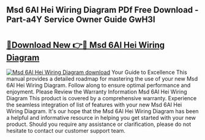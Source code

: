 ## Msd 6Al Hei Wiring Diagram PDf Free Download - Part-a4Y Service Owner Guide GwH3I

# <h2><a href="http://dfjjia.blite.top/?on=Msd+6Al+Hei+Wiring+Diagram">🔗Download New 👉🔴 Msd 6Al Hei Wiring Diagram</a></h2>

[![Msd 6Al Hei Wiring Diagram download](https://i.imgur.com/lujVjoI.png)](http://dfjjia.blite.top/?on=Msd+6Al+Hei+Wiring+Diagram)
Your Guide to Excellence This manual provides a detailed roadmap for mastering the use of your new Msd 6Al Hei Wiring Diagram. Follow along to ensure optimal performance and enjoyment. Please Review the Warranty Information Msd 6Al Hei Wiring Diagram This product is covered by a comprehensive warranty. Experience the seamless integration of list of features with your new Msd 6Al Hei Wiring Diagram. It's our hope that the Msd 6Al Hei Wiring Diagram has been a helpful and informative resource in helping you get started with your new product. Should you require any assistance or clarification, please do not hesitate to contact our customer support team.
